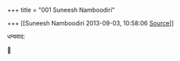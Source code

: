 +++
title = "001 Suneesh Namboodiri"

+++
[[Suneesh Namboodiri	2013-09-03, 10:58:06 [Source](https://groups.google.com/g/samskrita/c/4M6JY6nr6To)]]



धन्यवाद:



